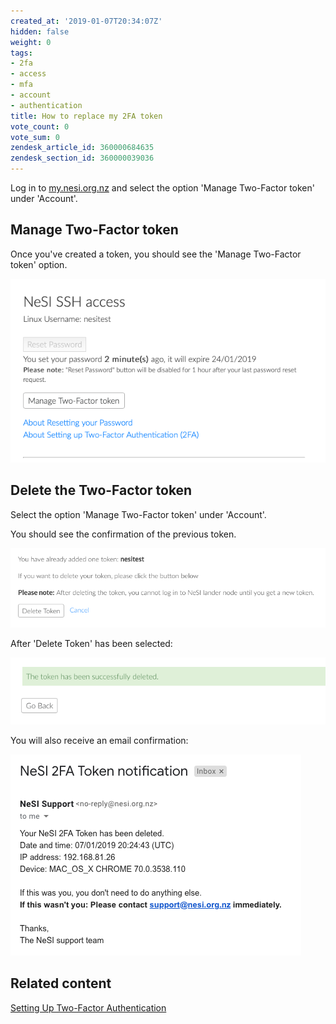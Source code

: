 ```yaml
---
created_at: '2019-01-07T20:34:07Z'
hidden: false
weight: 0
tags:
- 2fa
- access
- mfa
- account
- authentication
title: How to replace my 2FA token
vote_count: 0
vote_sum: 0
zendesk_article_id: 360000684635
zendesk_section_id: 360000039036
---
```


Log in to [my.nesi.org.nz](https://my.nesi.org.nz) and select the option
'Manage Two-Factor token' under 'Account'.

## Manage Two-Factor token

Once you've created a token, you should see the 'Manage Two-Factor
token' option.

![image2018-10-26\_15-36-10.png](../../assets/images/How_to_replace_my_2FA_token.png)

## Delete the Two-Factor token

Select the option 'Manage Two-Factor token' under 'Account'.

You should see the confirmation of the previous token.

![confirm](../../assets/images/How_to_replace_my_2FA_token_0.png)

After 'Delete Token' has been selected:

![delete](../../assets/images/How_to_replace_my_2FA_token_1.png)

You will also receive an email confirmation:

![email](../../assets/images/How_to_replace_my_2FA_token_2.png)

## Related content

[Setting Up Two-Factor
Authentication](../../Getting_Started/Accessing_the_HPCs/Setting_Up_Two_Factor_Authentication.md)
